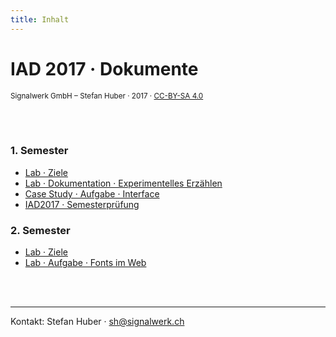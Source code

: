 ```yaml
---
title: Inhalt
---
```


# IAD 2017 · Dokumente

<small>Signalwerk GmbH – Stefan Huber · 2017 · [CC-BY-SA 4.0](https://creativecommons.org/licenses/by-sa/4.0/)</small>

<br>
<br>

### 1. Semester

* [Lab · Ziele](/ziele/semester-01/)
* [Lab · Dokumentation · Experimentelles Erzählen](/exercise-exp-story/)
* [Case Study · Aufgabe · Interface](/exercise-case-study/)
* [IAD2017 · Semesterprüfung](/excercise-first-semester/)

### 2. Semester

* [Lab · Ziele](/ziele/semester-02/)
* [Lab · Aufgabe · Fonts im Web](/exercise-webfont/)

<br>
<br>

<hr>

Kontakt:
Stefan Huber · sh@signalwerk.ch
